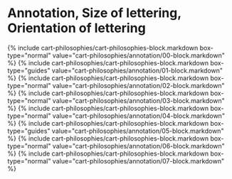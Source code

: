 <div data-role="collapsible" data-inset="false">
	<h1>Annotation, Size of lettering, Orientation of lettering</h1>

{% include cart-philosophies/cart-philosophies-block.markdown box-type="normal" value="cart-philosophies/annotation/00-block.markdown" %}
{% include cart-philosophies/cart-philosophies-block.markdown box-type="guides" value="cart-philosophies/annotation/01-block.markdown" %}
{% include cart-philosophies/cart-philosophies-block.markdown box-type="normal" value="cart-philosophies/annotation/02-block.markdown" %}
{% include cart-philosophies/cart-philosophies-block.markdown box-type="normal" value="cart-philosophies/annotation/03-block.markdown" %}
{% include cart-philosophies/cart-philosophies-block.markdown box-type="normal" value="cart-philosophies/annotation/04-block.markdown" %}
{% include cart-philosophies/cart-philosophies-block.markdown box-type="guides" value="cart-philosophies/annotation/05-block.markdown" %}
{% include cart-philosophies/cart-philosophies-block.markdown box-type="normal" value="cart-philosophies/annotation/06-block.markdown" %}
{% include cart-philosophies/cart-philosophies-block.markdown box-type="normal" value="cart-philosophies/annotation/07-block.markdown" %}

</div>